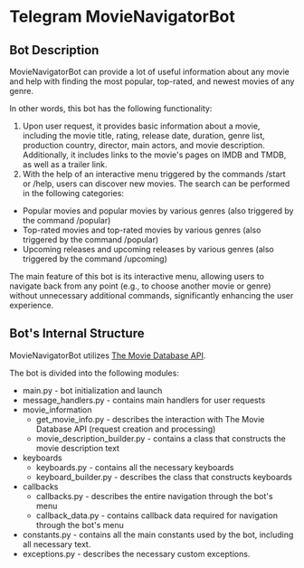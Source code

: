 # Telegram MovieNavigatorBot #

## Bot Description ##

MovieNavigatorBot can provide a lot of useful information about any movie and help with finding the most popular, top-rated, and newest movies of any genre.

In other words, this bot has the following functionality:
1. Upon user request, it provides basic information about a movie, including the movie title, rating, release date, duration, genre list, production country, director, main actors, and movie description. Additionally, it includes links to the movie's pages on IMDB and TMDB, as well as a trailer link.
2. With the help of an interactive menu triggered by the commands /start or /help, users can discover new movies. The search can be performed in the following categories:
- Popular movies and popular movies by various genres (also triggered by the command /popular)
- Top-rated movies and top-rated movies by various genres (also triggered by the command /popular)
- Upcoming releases and upcoming releases by various genres (also triggered by the command /upcoming)

The main feature of this bot is its interactive menu, allowing users to navigate back from any point (e.g., to choose another movie or genre) without unnecessary additional commands, significantly enhancing the user experience.

## Bot's Internal Structure ##

MovieNavigatorBot utilizes [The Movie Database API](https://developers.themoviedb.org/3/getting-started/introduction).

The bot is divided into the following modules:
- main.py - bot initialization and launch
- message_handlers.py - contains main handlers for user requests
- movie_information
  - get_movie_info.py - describes the interaction with The Movie Database API (request creation and processing)
  - movie_description_builder.py - contains a class that constructs the movie description text
- keyboards
  - keyboards.py - contains all the necessary keyboards
  - keyboard_builder.py - describes the class that constructs keyboards
- callbacks
  - callbacks.py - describes the entire navigation through the bot's menu
  - callback_data.py - contains callback data required for navigation through the bot's menu
- constants.py - contains all the main constants used by the bot, including all necessary text.
- exceptions.py - describes the necessary custom exceptions.
